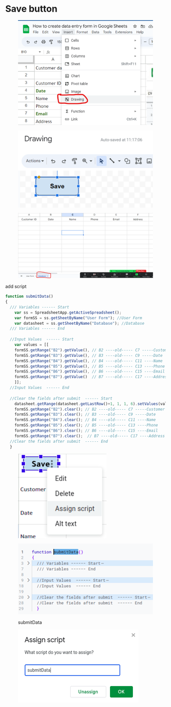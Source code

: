 # Save button

<figure><img src="../../.gitbook/assets/image (15).png" alt=""><figcaption></figcaption></figure>

<figure><img src="../../.gitbook/assets/image (17).png" alt=""><figcaption></figcaption></figure>

<figure><img src="../../.gitbook/assets/image (7).png" alt=""><figcaption></figcaption></figure>

add script

```javascript
function submitData() 
{
  /// Variables ------ Start
    var ss = SpreadsheetApp.getActiveSpreadsheet();
    var formSS = ss.getSheetByName("User Form"); //User Form
    var datasheet = ss.getSheetByName("Database"); //Database
  /// Variables ------ End

  //Input Values  ------ Start
    var values = [[
    formSS.getRange("B2").getValue(), // B2 ----old----- C7 -----Customer ID
    formSS.getRange("B3").getValue(), // B3 ----old----- C9 -----Date
    formSS.getRange("B4").getValue(), // B4 ----old----- C11 ----Name
    formSS.getRange("B5").getValue(), // B5 ----old----- C13 ----Phone
    formSS.getRange("B6").getValue(), // B6 ----old----- C15 ----Email
    formSS.getRange("B7").getValue()  // B7 ----old----- C17 ----Address
    ]];
  //Input Values  ------ End

  //Clear the fields after submit  ------ Start
    datasheet.getRange(datasheet.getLastRow()+1, 1, 1, 6).setValues(values);
    formSS.getRange("B2").clear(); // B2 ----old----- C7 -----Customer ID
    formSS.getRange("B3").clear(); // B3 ----old----- C9 -----Date
    formSS.getRange("B4").clear(); // B4 ----old----- C11 ----Name
    formSS.getRange("B5").clear(); // B5 ----old----- C13 ----Phone
    formSS.getRange("B6").clear(); // B6 ----old----- C15 ----Email
    formSS.getRange("B7").clear();  // B7 ----old----- C17 ----Address
  //Clear the fields after submit  ------ End
  }
```

<figure><img src="../../.gitbook/assets/image (10).png" alt=""><figcaption></figcaption></figure>

<figure><img src="../../.gitbook/assets/image (12).png" alt=""><figcaption><p>submitData</p></figcaption></figure>

<figure><img src="../../.gitbook/assets/image (3).png" alt=""><figcaption></figcaption></figure>

